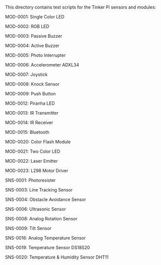 This directory contains test scripts for the Tinker Pi sensors and modules:

MOD-0001:   Single Color LED

MOD-0002:   RGB LED

MOD-0003:   Passive Buzzer

MOD-0004:   Active Buzzer

MOD-0005:   Photo Interrupter

MOD-0006:   Accelerometer ADXL34

MOD-0007:   Joystick

MOD-0008:   Knock Sensor

MOD-0009:   Push Button

MOD-0012:   Piranha LED

MOD-0013:   IR Transmitter

MOD-0014:   IR Receiver

MOD-0015:   Bluetooth

MOD-0020:   Color Flash Module

MOD-0021:   Two Color LED

MOD-0022:   Laser Emitter

MOD-0023:   L298 Motor Driver

SNS-0001:   Photoresister

SNS-0003:   Line Tracking Sensor

SNS-0004:   Obstacle Avoidance Sensor

SNS-0006:   Ultrasonic Sensor

SNS-0008:   Analog Rotation Sensor

SNS-0009:   Tilt Sensor

SNS-0016:   Analog Temperature Sensor

SNS-0019:   Temperature Sensor DS18S20

SNS-0020:   Temperature & Humidity Sensor DHT11













